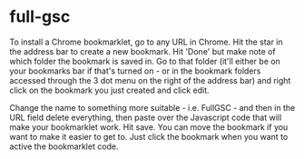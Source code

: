 # full-gsc

To install a Chrome bookmarklet, go to any URL in Chrome. Hit the star in the address bar to create a new bookmark. Hit 'Done' but make note of which folder the bookmark is saved in. Go to that folder (it'll either be on your bookmarks bar if that's turned on - or in the bookmark folders accessed through the 3 dot menu on the right of the address bar) and right click on the bookmark you just created and click edit. 

Change the name to something more suitable - i.e. FullGSC - and then in the URL field delete everything, then paste over the Javascript code that will make your bookmarklet work. Hit save. You can move the bookmark if you want to make it easier to get to. Just click the bookmark when you want to active the bookmarklet code.
